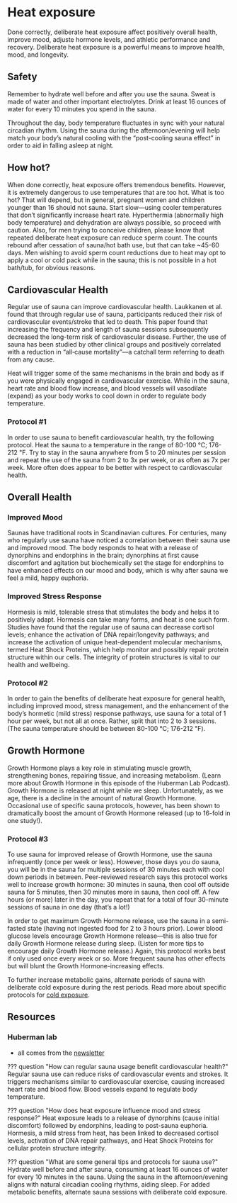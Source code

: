 # Heat exposure
Done correctly, deliberate heat exposure affect positively overall health, improve mood, adjuste hormone levels, and athletic performance and recovery. Deliberate heat exposure is a powerful means to improve health, mood, and longevity.

## Safety
Remember to hydrate well before and after you use the sauna. Sweat is made of water and other important electrolytes. Drink at least 16 ounces of water for every 10 minutes you spend in the sauna.

Throughout the day, body temperature fluctuates in sync with your natural circadian rhythm. Using the sauna during the afternoon/evening will help match your body’s natural cooling with the “post-cooling sauna effect” in order to aid in falling asleep at night.

## How hot?
When done correctly, heat exposure offers tremendous benefits. However, it is extremely dangerous to use temperatures that are too hot. What is too hot? That will depend, but in general, pregnant women and children younger than 16 should not sauna. Start slow—using cooler temperatures that don’t significantly increase heart rate. Hyperthermia (abnormally high body temperature) and dehydration are always possible, so proceed with caution. Also, for men trying to conceive children, please know that repeated deliberate heat exposure can reduce sperm count. The counts rebound after cessation of sauna/hot bath use, but that can take ~45-60 days. Men wishing to avoid sperm count reductions due to heat may opt to apply a cool or cold pack while in the sauna; this is not possible in a hot bath/tub, for obvious reasons.


## Cardiovascular Health
Regular use of sauna can improve cardiovascular health. Laukkanen et al. found that through regular use of sauna, participants reduced their risk of cardiovascular events/stroke that led to death. This paper found that increasing the frequency and length of sauna sessions subsequently decreased the long-term risk of cardiovascular disease. Further, the use of sauna has been studied by other clinical groups and positively correlated with a reduction in “all‑cause mortality”—a catchall term referring to death from any cause.

Heat will trigger some of the same mechanisms in the brain and body as if you were physically engaged in cardiovascular exercise. While in the sauna, heart rate and blood flow increase, and blood vessels will vasodilate (expand) as your body works to cool down in order to regulate body temperature.

### Protocol #1
In order to use sauna to benefit cardiovascular health, try the following protocol. Heat the sauna to a temperature in the range of 80-100 ℃; 176-212 ℉. Try to stay in the sauna anywhere from 5 to 20 minutes per session and repeat the use of the sauna from 2 to 3x per week, or as often as 7x per week. More often does appear to be better with respect to cardiovascular health.

## Overall Health
### Improved Mood
Saunas have traditional roots in Scandinavian cultures. For centuries, many who regularly use sauna have noticed a correlation between their sauna use and improved mood. The body responds to heat with a release of dynorphins and endorphins in the brain; dynorphins at first cause discomfort and agitation but biochemically set the stage for endorphins to have enhanced effects on our mood and body, which is why after sauna we feel a mild, happy euphoria.

### Improved Stress Response
Hormesis is mild, tolerable stress that stimulates the body and helps it to positively adapt. Hormesis can take many forms, and heat is one such form. Studies have found that the regular use of sauna can decrease cortisol levels; enhance the activation of DNA repair/longevity pathways; and increase the activation of unique heat-dependent molecular mechanisms, termed Heat Shock Proteins, which help monitor and possibly repair protein structure within our cells. The integrity of protein structures is vital to our health and wellbeing.

### Protocol #2
In order to gain the benefits of deliberate heat exposure for general health, including improved mood, stress management, and the enhancement of the body’s hormetic (mild stress) response pathways, use sauna for a total of 1 hour per week, but not all at once. Rather, split that into 2 to 3 sessions. (The sauna temperature should be between 80-100 ℃; 176-212 ℉).

## Growth Hormone
Growth Hormone plays a key role in stimulating muscle growth, strengthening bones, repairing tissue, and increasing metabolism. (Learn more about Growth Hormone in this episode of the Huberman Lab Podcast). Growth Hormone is released at night while we sleep. Unfortunately, as we age, there is a decline in the amount of natural Growth Hormone. Occasional use of specific sauna protocols, however, has been shown to dramatically boost the amount of Growth Hormone released (up to 16-fold in one study!).

### Protocol #3
To use sauna for improved release of Growth Hormone, use the sauna infrequently (once per week or less). However, those days you do sauna, you will be in the sauna for multiple sessions of 30 minutes each with cool down periods in between. Peer-reviewed research says this protocol works well to increase growth hormone: 30 minutes in sauna, then cool off outside sauna for 5 minutes, then 30 minutes more in sauna, then cool off. A few hours (or more) later in the day, you repeat that for a total of four 30-minute sessions of sauna in one day (that’s a lot!)

In order to get maximum Growth Hormone release, use the sauna in a semi-fasted state (having not ingested food for 2 to 3 hours prior). Lower blood glucose levels encourage Growth Hormone release—this is also true for daily Growth Hormone release during sleep. (Listen for more tips to encourage daily Growth Hormone release.) Again, this protocol works best if only used once every week or so. More frequent sauna has other effects but will blunt the Growth Hormone-increasing effects.

To further increase metabolic gains, alternate periods of sauna with deliberate cold exposure during the rest periods. Read more about specific protocols for [cold exposure](cold_exposure.md).

## Resources
### Huberman lab
- all comes from the [newsletter](https://www.hubermanlab.com/newsletter/deliberate-heat-exposure-protocols-for-health-and-performance)


??? question "How can regular sauna usage benefit cardiovascular health?"
    Regular sauna use can reduce risks of cardiovascular events and strokes. It triggers mechanisms similar to cardiovascular exercise, causing increased heart rate and blood flow. Blood vessels expand to regulate body temperature.

??? question "How does heat exposure influence mood and stress response?"
    Heat exposure leads to a release of dynorphins (cause initial discomfort) followed by endorphins, leading to post-sauna euphoria. Hormesis, a mild stress from heat, has been linked to decreased cortisol levels, activation of DNA repair pathways, and Heat Shock Proteins for cellular protein structure integrity.

??? question "What are some general tips and protocols for sauna use?"
    Hydrate well before and after sauna, consuming at least 16 ounces of water for every 10 minutes in the sauna. Using the sauna in the afternoon/evening aligns with natural circadian cooling rhythms, aiding sleep. For added metabolic benefits, alternate sauna sessions with deliberate cold exposure.
